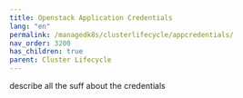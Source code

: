 ```yaml
---
title: Openstack Application Credentials
lang: "en"
permalink: /managedk8s/clusterlifecycle/appcredentials/
nav_order: 3200
has_children: true
parent: Cluster Lifecycle
---
```


describe all the suff about the credentials
